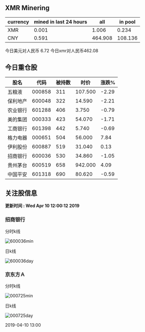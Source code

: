 ## XMR Minering

|currency|mined in last 24 hours|all|in pool|
|---|---|---|---|
|XMR|0.001|1.006|0.234|
|CNY|0.591|464.908|108.136|

今日美元对人民币 6.72	今日xmr对人民币462.08


## 今日重仓股 

|股名|代码|被持数|时价|涨跌%|
|---|---|---|---|---|
|五粮液|000858|311|107.500|-2.29|
|保利地产|600048|322|14.590|-2.21|
|农业银行|601288|406|3.750|-0.79|
|美的集团|000333|423|54.070|-1.71|
|工商银行|601398|442|5.740|-0.69|
|格力电器|000651|504|56.000|7.84|
|伊利股份|600887|519|31.040|0.13|
|招商银行|600036|530|34.860|-1.05|
|贵州茅台|600519|658|942.000|4.09|
|中国平安|601318|690|80.620|-0.59|

## 关注股信息
**更新时间 : Wed Apr 10 12:00:12 2019**
### 招商银行 
分时k线

![600036min](http://image.sinajs.cn/newchart/min/n/sh600036.gif)

日k线

![600036day](http://image.sinajs.cn/newchart/daily/n/sh600036.gif)

### 京东方Ａ 
分时k线

![000725min](http://image.sinajs.cn/newchart/min/n/sz000725.gif)

日k线

![000725day](http://image.sinajs.cn/newchart/daily/n/sz000725.gif)

2019-04-10 13:00